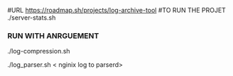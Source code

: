 #URL
https://roadmap.sh/projects/log-archive-tool
#TO RUN THE PROJET
./server-stats.sh

### RUN WITH ANRGUEMENT
./log-compression.sh <file to be compresssed>

./log_parser.sh < nginix log to parserd>
